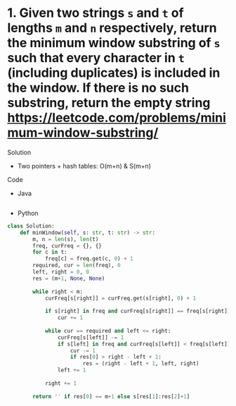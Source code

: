 # 1. Given two strings `s` and `t` of lengths `m` and `n` respectively, return the minimum window substring of `s` such that every character in `t` (including duplicates) is included in the window. If there is no such substring, return the empty string https://leetcode.com/problems/minimum-window-substring/

Solution

- Two pointers + hash tables: O(m+n) & S(m+n)

Code

- Java

```java

```

- Python

```python
class Solution:
    def minWindow(self, s: str, t: str) -> str:
        m, n = len(s), len(t)
        freq, curFreq = {}, {}
        for c in t:
            freq[c] = freq.get(c, 0) + 1
        required, cur = len(freq), 0
        left, right = 0, 0
        res = (m+1, None, None)
        
        while right < m:
            curFreq[s[right]] = curFreq.get(s[right], 0) + 1
            
            if s[right] in freq and curFreq[s[right]] == freq[s[right]]:
                cur += 1
                
            while cur == required and left <= right:
                curFreq[s[left]] -= 1
                if s[left] in freq and curFreq[s[left]] < freq[s[left]]:
                    cur -= 1
                    if res[0] > right - left + 1:
                        res = (right - left + 1, left, right)
                left += 1
                
            right += 1
        
        return '' if res[0] == m+1 else s[res[1]:res[2]+1]
```